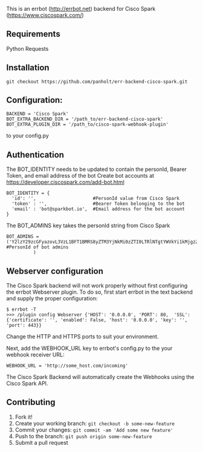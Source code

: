 
This is an errbot (http://errbot.net) backend for Cisco Spark (https://www.ciscospark.com/) 

## Requirements
Python Requests


## Installation

```
git checkout https://github.com/panholt/err-backend-cisco-spark.git
```

## Configuration:

```
BACKEND = 'Cisco Spark'
BOT_EXTRA_BACKEND_DIR = '/path_to/err-backend-cisco-spark'
BOT_EXTRA_PLUGIN_DIR = '/path_to/cisco-spark-webhook-plugin'
```

to your config.py

## Authentication

The BOT_IDENTITY needs to be updated to contain the personId, Bearer Token, and email address of the bot
Create bot accounts at https://developer.ciscospark.com/add-bot.html

```
BOT_IDENTITY = {
  'id': '',                     #PersonId value from Cisco Spark
  'token' : '',                 #Bearer Token belonging to the bot
  'email' : 'bot@sparkbot.io',  #Email address for the bot account
}
```

The BOT_ADMINS key takes the personId string from Cisco Spark
```
BOT_ADMINS = ('Y2lzY29zcGFyazovL3VzL1BFT1BMRS8yZTM3YjNkMi0zZTI0LTRlNTgtYWVkYi1kMjgzZWM1NGY2Mjc',    #PersonId of bot admins
          )
```

## Webserver configuration
The Cisco Spark backend will not work properly without first configuring the errbot Webserver plugin. To do so, first start errbot in the text backend and supply the proper configuration:

```
$ errbot -T
>>> /plugin config Webserver {'HOST': '0.0.0.0', 'PORT': 80,  'SSL': {'certificate': '', 'enabled': False, 'host': '0.0.0.0', 'key': '', 'port': 443}}
```

Change the HTTP and HTTPS ports to suit your environment. 

Next, add the WEBHOOK_URL key to errbot's config.py to the your webhook receiver URL:

```
WEBHOOK_URL = 'http://some_host.com/incoming'
```

The Cisco Spark Backend will automatically create the Webhooks using the Cisco Spark API.

## Contributing

1. Fork it!
2. Create your working branch: `git checkout -b some-new-feature`
3. Commit your changes: `git commit -am 'Add some new feature'`
4. Push to the branch: `git push origin some-new-feature`
5. Submit a pull request 